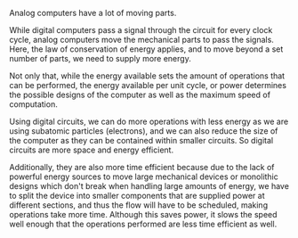 Analog computers have a lot of moving parts.

While digital computers pass a signal through the circuit for every clock cycle, analog computers move the mechanical parts to pass the signals. Here, the law of conservation of energy applies, and to move beyond a set number of parts, we need to supply more energy.

Not only that, while the energy available sets the amount of operations that can be performed, the energy available per unit cycle, or power determines the possible designs of the computer as well as the maximum speed of computation.

Using digital circuits, we can do more operations with less energy as we are using subatomic particles (electrons), and we can also reduce the size of the computer as they can be contained within smaller circuits. So digital circuits are more space and energy efficient.

Additionally, they are also more time efficient because due to the lack of powerful energy sources to move large mechanical devices or monolithic designs which don't break when handling large amounts of energy, we have to split the device into smaller components that are supplied power at different sections, and thus the flow will have to be scheduled, making operations take more time. Although this saves power, it slows the speed well enough that the operations performed are less time efficient as well. 